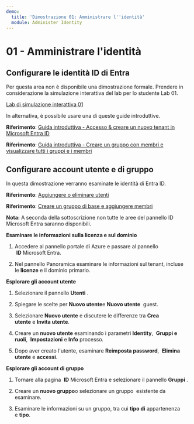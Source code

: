 ```yaml
---
demo:
  title: 'Dimostrazione 01: Amministrare l''identità'
  module: Administer Identity
---
```


# 01 - Amministrare l'identità

## Configurare le identità ID di Entra

Per questa area non è disponibile una dimostrazione formale.  Prendere in considerazione la simulazione interattiva del lab per lo studente Lab 01. 

[Lab di simulazione interattiva 01](https://mslabs.cloudguides.com/guides/AZ-104%20Exam%20Guide%20-%20Microsoft%20Azure%20Administrator%20Exercise%201)

In alternativa, è possibile usare una di queste guide introduttive. 

**Riferimento**: [Guida introduttiva - Accesso & creare un nuovo tenant in Microsoft Entra ID](https://docs.microsoft.com/azure/active-directory/fundamentals/active-directory-access-create-new-tenant)

**Riferimento**: [Guida introduttiva - Creare un gruppo con membri e visualizzare tutti i gruppi e i membri](https://docs.microsoft.com/azure/active-directory/fundamentals/active-directory-groups-view-azure-portal)

## Configurare account utente e di gruppo

In questa dimostrazione verranno esaminate le identità di Entra ID.

**Riferimento**: [Aggiungere o eliminare utenti](https://docs.microsoft.com/azure/active-directory/fundamentals/add-users-azure-active-directory)

**Riferimento**: [Creare un gruppo di base e aggiungere membri](https://docs.microsoft.com/azure/active-directory/fundamentals/active-directory-groups-create-azure-portal#create-a-basic-group-and-add-members)

**Nota:** A seconda della sottoscrizione non tutte le aree del pannello ID Microsoft Entra saranno disponibili. 

**Esaminare le informazioni sulla licenza e sul dominio**

1.  Accedere al pannello portale di Azure e passare al pannello  **ID** Microsoft Entra.

2.  Nel pannello Panoramica esaminare le informazioni sul tenant, incluse le **licenze** e il dominio primario.

**Esplorare gli account utente**

1.  Selezionare il pannello **Utenti** .

2.  Spiegare le scelte per **Nuovo utente**e **Nuovo utente**  guest.

3.  Selezionare **Nuovo utente** e discutere le differenze tra **Crea utente** e **Invita utente**.

4.  Creare un **nuovo utente** esaminando i parametri **Identity**,  **Gruppi e ruoli**,  **Impostazioni** e **Info** processo.

5.  Dopo aver creato l'utente, esaminare **Reimposta password**,  **Elimina utente** e **accessi**.

**Esplorare gli account di gruppo**

1.  Tornare alla pagina  **ID** Microsoft Entra e selezionare il pannello **Gruppi** .

2.  Creare un **nuovo gruppo**o selezionare un gruppo  esistente da esaminare.

3.  Esaminare le informazioni su un gruppo, tra cui **tipo di** appartenenza e **tipo**.
